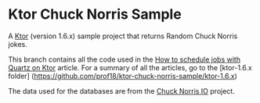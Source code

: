 # Ktor Chuck Norris Sample

A [Ktor](http://ktor.io) (version 1.6.x) sample project that returns Random Chuck Norris jokes.

This branch contains all the code used in the [How to schedule jobs with Quartz on Ktor](https://www.marcogomiero.com/posts/2022/ktor-jobs-quartz/) article. For a summary of all the articles, go to the [ktor-1.6.x folder]
(https://github.com/prof18/ktor-chuck-norris-sample/ktor-1.6.x)

The data used for the databases are from the [Chuck Norris IO](https://github.com/chucknorris-io/chuck-db) project.
